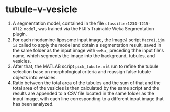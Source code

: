# tubule-v-vesicle

1. A segmentation model, contained in the file `classifier1234-1215-0712.model`, was trained via the FIJI's Trainable Weka Segmentation plugin. 
2. For each rhodamine-liposome input image, the ImageJ script `Macro1.ijm is` called to apply the model and obtain a segmentation result, saved in the same folder as the input image with `weka_` preceding thhe input file's name, which segments the image into the background, tubules, and vesicles.
3. After that, the MATLAB script `pick_tubule.m` is run to refine the tubule selection base on morphological criteria and reassign false tubule objects into vesicles. 
4. Ratio between the total area of the tubules and the sum of that and the total area of the vesicles is then calculated by the same script and the results are appended to a CSV file located in the same folder as the input image, with each line corresponding to a different input image that has been analyzed.
